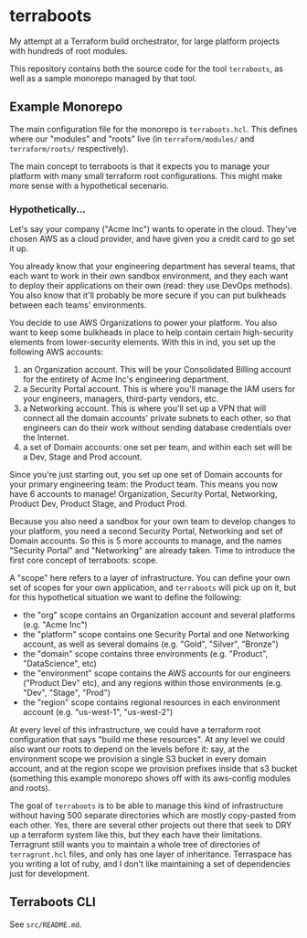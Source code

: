 # terraboots

My attempt at a Terraform build orchestrator, for large platform projects with
hundreds of root modules.

This repository contains both the source code for the tool `terraboots`, as well
as a sample monorepo managed by that tool.

## Example Monorepo

The main configuration file for the monorepo is `terraboots.hcl`. This defines
where our "modules" and "roots" live (in `terraform/modules/` and
`terraform/roots/` respectively).

The main concept to terraboots is that it expects you to manage your platform
with many small terraform root configurations. This might make more sense with
a hypothetical secenario.

### Hypothetically...

Let's say your company ("Acme Inc") wants to operate in the cloud. They've
chosen AWS as a cloud provider, and have given you a credit card to go set it
up.

You already know that your engineering department has several teams, that each
want to work in their own sandbox environment, and they each want to deploy
their applications on their own (read: they use DevOps methods). You also know
that it'll probably be more secure if you can put bulkheads between each teams'
environments.

You decide to use AWS Organizations to power your platform. You also want to
keep some bulkheads in place to help contain certain high-security elements from
lower-security elements. With this in ind, you set up the following AWS
accounts:

1. an Organization account. This will be your Consolidated Billing account for
   the entirety of Acme Inc's engineering department.
2. a Security Portal account. This is where you'll manage the IAM users for your
   engineers, managers, third-party vendors, etc.
3. a Networking account. This is where you'll set up a VPN that will connect all
   the domain accounts' private subnets to each other, so that engineers can do
   their work without sending database credentials over the Internet.
4. a set of Domain accounts: one set per team, and within each set will be a
   Dev, Stage and Prod account.

Since you're just starting out, you set up one set of Domain accounts for your
primary engineering team: the Product team. This means you now have 6 accounts
to manage! Organization, Security Portal, Networking, Product Dev, Product
Stage, and Product Prod.

Because you also need a sandbox for your own team to develop changes to your
platform, you need a second Security Portal, Networking and set of Domain
accounts. So this is 5 more accounts to manage, and the names "Security Portal"
and "Networking" are already taken. Time to introduce the first core concept of
terraboots: scope.

A "scope" here refers to a layer of infrastructure. You can define your own set
of scopes for your own application, and `terraboots` will pick up on it, but for
this hypothetical situation we want to define the following:

- the "org" scope contains an Organization account and several platforms (e.g.
  "Acme Inc")
- the "platform" scope contains one Security Portal and one Networking
  account, as well as several domains (e.g. "Gold", "Silver", "Bronze")
- the "domain" scope contains three environments (e.g. "Product",
  "DataScience", etc)
- the "environment" scope contains the AWS accounts for our engineers ("Product
  Dev" etc), and any regions within those environments (e.g. "Dev", "Stage",
  "Prod")
- the "region" scope contains regional resources in each environment account
  (e.g. "us-west-1", "us-west-2")

At every level of this infrastructure, we could have a terraform root
configuration that says "build me these resources". At any level we could also
want our roots to depend on the levels before it: say, at the environment scope
we provision a single S3 bucket in every domain account, and at the region scope
we provision prefixes inside that s3 bucket (something this example monorepo
shows off with its aws-config modules and roots).

The goal of `terraboots` is to be able to manage this kind of infrastructure
without having 500 separate directories which are mostly copy-pasted from each
other. Yes, there are several other projects out there that seek to DRY up a
terraform system like this, but they each have their limitations. Terragrunt
still wants you to maintain a whole tree of directories of `terragrunt.hcl`
files, and only has one layer of inheritance. Terraspace has you writing a lot
of ruby, and I don't like maintaining a set of dependencies just for
development.

## Terraboots CLI

See `src/README.md`.
